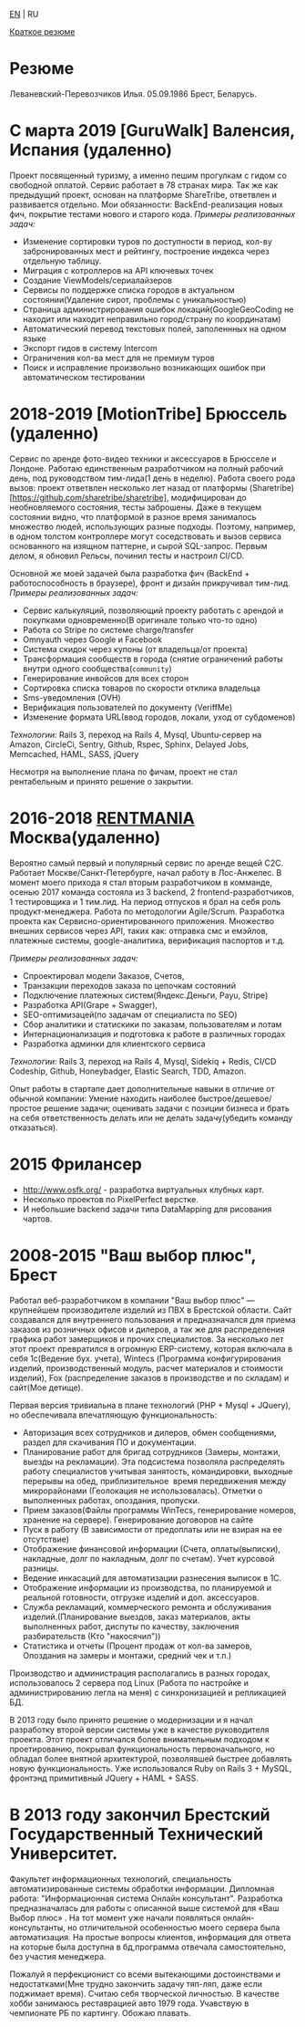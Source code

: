 [EN](cv_en.md) | RU

[Краткое резюме](README_ru.md)

# Резюме
Леваневский-Перевозчиков Илья. 05.09.1986 Брест, Беларусь.

# С марта 2019 [GuruWalk] Валенсия, Испания (удаленно)
Проект посвященный туризму, а именно пешим прогулкам с гидом со свободной оплатой. Сервис работает в 78 странах мира. Так же как предыдущий проект, основан на платформе ShareTribe, ответвлен и развивается отдельно. Мои обязанности: BackEnd-реализация новых фич, покрытие тестами нового и старого кода.
*Примеры реализованных задач:*
  * Изменение сортировки туров по доступности в период, кол-ву забронированных мест и рейтингу, построение индекса через отдельную таблицу.
  * Миграция с котроллеров на API ключевых точек
  * Создание ViewModels/сериалайзеров
  * Сервисы по поддержке списка городов в актуальном состоянии(Удаление сирот, проблемы с уникальностью)
  * Страница администрирования ошибок локаций(GoogleGeoCoding не находит или находит неправильно город/страну по координатам) 
  * Автоматический перевод текстовых полей, заполеннных на одном языке
  * Экспорт гидов в систему Intercom
  * Ограничения кол-ва мест для не премиум туров
  * Поиск и исправление произвольно возникающих ошибок при автоматическом тестировании

# 2018-2019 [MotionTribe] Брюссель (удаленно)
Сервис по аренде фото-видео техники и аксессуаров в Брюсселе и Лондоне. Работаю единственным разработчиком на полный рабочий день, под руководством тим-лида(1 день в неделю). Работа своего рода вызов: проект ответвлен несколько лет назад от платформы (Sharetribe)[https://github.com/sharetribe/sharetribe], модифицирован до необновляемого состояния, тесты заброшены.
Даже в текущем состоянии видно, что платформой в разное время занималось множество людей, использующих разные подходы. Поэтому, например, в одном толстом контроллере могут соседствовать и вызов сервиса основанного на изящном паттерне, и сырой SQL-запрос. Первым делом, я обновил Рельсы, починил тесты и настроил CI/CD.

Основной же моей задачей была разработка фич (BackEnd + работоспособность в браузере), фронт и дизайн прикручивал тим-лид.
*Примеры реализованных задач:*
  * Сервис калькуляций, позволяющий проекту работать с арендой и покупками одновременно(В оригинале только что-то одно)
  * Работа со Stripe по системе charge/transfer
  * Omnyauth через Google и Facebook
  * Система скидок через купоны (от владельца/от проекта)
  * Трансформация сообществ в города (снятие ограничений работы внутри одного сообщества(`community`)
  * Генерирование инвойсов для всех сторон
  * Сортировка списка товаров по скорости отклика владельца
  * Sms-уведомления (OVH)
  * Верификация пользователей по документу (VeriffMe)
  * Изменение формата URL(ввод городов, локали, уход от субдоменов)

*Технологии:* Rails 3, переход на Rails 4, Mysql, Ubuntu-сервер на Amazon, CircleCi, Sentry, Github, Rspec, Sphinx, Delayed Jobs, Memcached, HAML, SASS, jQuery

Несмотря на выполнение плана по фичам, проект не стал рентабельным и принято решение о закрытии.

# 2016-2018 [RENTMANIA](http://rentmania.com) Москва(удаленно)
Вероятно самый первый и популярный сервис по аренде вещей С2С. Работает Москве/Санкт-Петербурге, начал работу в Лос-Анжелес. В момент моего прихода я стал вторым разработчиком в комманде, осенью 2017 команда состояла из 3 backend, 2 frontend-разработчиков, 1 тестировщика и 1 тим.лид. На период отпусков я брал на себя роль продукт-менеджера. Работа по методологии Agile/Scrum. Разработка проекта как Сервисно-ориентированного приложения. Множество внешних сервисов через API, таких как: отправка смс и емэйлов, платежные системы, google-аналитика, верификация паспортов и т.д.

*Примеры реализованных задач:*
* Спроектировал модели Заказов, Счетов, 
* Транзакции переходов заказа по цепочкам состояний
* Подключение платежных систем(Яндекс.Деньги, Payu, Stripe)
* Разработка API(Grape + Swagger),
* SEO-оптимизацей(по задачам от специалиста по SEO)
* Сбор аналитики и статискики по заказам, пользователям и лотам
* Интернационализация и подготовка к работе в различных городах
* Разработка админки для клиентского сервиса

*Технологии:* Rails 3, переход на Rails 4, Mysql, Sidekiq + Redis, CI/CD Codeship, Github, Honeybadger, Elastic Search, TDD, Amazon.

Опыт работы в стартапе дает дополнительные навыки в отличие от обычной компании: Умение находить наиболее быстрое/дешевое/простое решение задачи; оценивать задачи с позиции бизнеса и брать на себя ответственность делать или не делать задачу(убедить команду отказаться).

# 2015 Фрилансер
* http://www.osfk.org/ - разработка виртуальных клубных карт.
* Несколько проектов по PixelPerfect верстке.
* И небольшие backend задачи типа DataMapping для рисования чартов.

# 2008-2015 "Ваш выбор плюс", Брест
Работал веб-разработчиком в компании "Ваш выбор плюс" — крупнейшем производителе изделий из ПВХ в Брестской области.
Сайт создавался для внутреннего пользования и предназначался для приема заказов из розничных офисов и дилеров, а так же для распределения графика работ замерщиков и прочих специалистов.
За несколько лет этот проект превратился в огромную ERP-систему, которая включала в себя 1с(Ведение бух. учета),
Wintecs (Программа конфигурирования изделий, производственный модуль, расчет материалов и стоимости изделий), Fox (распределение заказов в производстве и по складам) и сайт(Мое детище).

Первая версия тривиальна в плане технологий (PHP + Mysql + JQuery), но обеспечивала впечатляющую функциональность:
* Авторизация всех сотрудников и дилеров, обмен сообщениями, раздел для скачивания ПО и документации.
* Планирование работ для бригад сотрудников (Замеры, монтажи, выезды на рекламации). Эта подсистема позволяла распределять работу специалистов учитывая занятость, командировки, выходные перерывы на обед, приблизительное  время передвижения между микрорайонами (Геолокация не использовалась). Отметки о выполненных работах, опоздания, пропуски.
* Прием заказов(Файлы программы WinTecs, генерирование номеров, хранение на сервере). Генерирование договоров на сайте
* Пуск в работу (В зависимости от предоплаты или не взирая на ее отсутствие)
* Отображение финансовой информации (Счета, оплаты(выписки), накладные, долг по накладным, долг по счетам). Учет курсовой разницы.
* Ведение инкасаций для автоматизации разнесения выписок в 1С.
* Отображение информации из производства, по планируемой и реальной готовности, отгрузке изделий и доп. аксессуаров.
* Служба рекламаций, коммерческого ремонта и обслуживания изделий.(Планирование выездов, заказ материалов, акты выполненных работ, диспуты по качеству, заключения разбирательств (Кто "накосячил"))
* Статистика и отчеты (Процент продаж от кол-ва замеров, Опоздания на замеры и монтажи, средний чек и т.п.)

Производство и администрация располагались в разных городах, использовалось 2 сервера под Linux (Работа по настройке и администрированию легла на меня) с синхронизацией и репликацией БД.


В 2013 году было принято решение о модернизации и я начал разработку второй версии системы уже в качестве руководителя проекта.
Этот проект отличался более внимательным подходом к проетированию, покрывал функциональность первоначального, но обладал более внятной архитектурой, позволявшей быстрее добавлять новую функциональность.
Уже использовался Ruby on Rails 3 + MySQL, фронтэнд примитивный JQuery + HAML + SASS. 


# В 2013 году закончил Брестский Государственный Технический Университет.
Факультет информационных технологий, специальность автоматизированные системы обработки информации.
Дипломная работа: "Информационная система Онлайн консультант".
Разработка предназначалась для работы с описанной выше системой для «Ваш Выбор плюс» . На тот момент уже начали появляться онлайн-консультанты,
но отличительной особенностью моего сервера была автоматизация. На простые вопросы клиентов, информация для ответа на которые была доступна в бд,программа отвечала самостоятельно, без участия менеджера. 

Пожалуй я перфекционист со всеми вытекающими достоинствами и недостатками(Мне трудно закончить задачу тяп-ляп, даже если поджимает время). Считаю себя творческой личностью. В качестве хобби занимаюсь реставрацией авто 1979 года. Учавствую в чемпионате РБ по картингу. Обожаю плавать.
